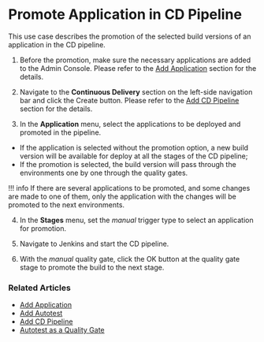 # Promote Application in CD Pipeline

This use case describes the promotion of the selected build versions of an application in the CD pipeline.

1. Before the promotion, make sure the necessary applications are added to the Admin Console. Please refer to the [Add Application](../user-guide/add-application.md) section for the details.

2. Navigate to the **Continuous Delivery** section on the left-side navigation bar and click the Create button. Please refer to the [Add CD Pipeline](../user-guide/add-cd-pipeline.md) section for the details.

3. In the **Application** menu, select the applications to be deployed and promoted in the pipeline.

  * If the application is selected without the promotion option, a new build version will be available for deploy at all the stages of the CD pipeline;
  * If the promotion is selected, the build version will pass through the environments one by one through the quality gates.

  !!! info
      If there are several applications to be promoted, and some changes are made to one of them, only the application with the changes will be promoted to the next environments.

4. In the **Stages** menu, set the _manual_ trigger type to select an application for promotion.

5. Navigate to Jenkins and start the CD pipeline.

6. With the _manual_ quality gate, click the OK button at the quality gate stage to promote the build to the next stage.

### Related Articles

* [Add Application](../user-guide/add-application.md)
* [Add Autotest](../user-guide/add-autotest.md)
* [Add CD Pipeline](../user-guide/add-cd-pipeline.md)
* [Autotest as a Quality Gate](autotest-as-quality-gate.md)